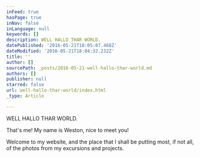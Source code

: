 ```yaml
---
inFeed: true
hasPage: true
inNav: false
inLanguage: null
keywords: []
description: WELL HALLO THAR WORLD.
datePublished: '2016-05-21T18:05:07.468Z'
dateModified: '2016-05-21T18:04:32.232Z'
title: ''
author: []
sourcePath: _posts/2016-05-21-well-hallo-thar-world.md
authors: []
publisher: null
starred: false
url: well-hallo-thar-world/index.html
_type: Article

---
```

WELL HALLO THAR WORLD.

That's me! My name is Weston, nice to meet you!

Welcome to my website, and the place that I shall be putting most, if not all, of the photos from my excursions and projects.